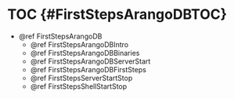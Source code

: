 TOC {#FirstStepsArangoDBTOC}
============================

- @ref FirstStepsArangoDB
  - @ref FirstStepsArangoDBIntro
  - @ref FirstStepsArangoDBBinaries
  - @ref FirstStepsArangoDBServerStart
  - @ref FirstStepsArangoDBFirstSteps
  - @ref FirstStepsServerStartStop
  - @ref FirstStepsShellStartStop
